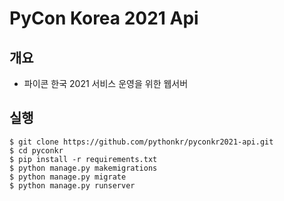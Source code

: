 # PyCon Korea 2021 Api

## 개요
* 파이콘 한국 2021 서비스 운영을 위한 웹서버

## 실행
```shell
$ git clone https://github.com/pythonkr/pyconkr2021-api.git
$ cd pyconkr
$ pip install -r requirements.txt
$ python manage.py makemigrations
$ python manage.py migrate
$ python manage.py runserver
```